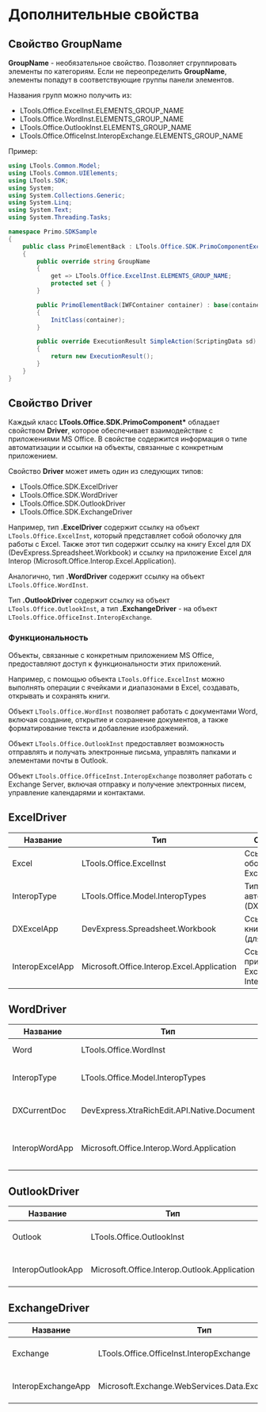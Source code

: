 # Дополнительные свойства

## Свойство GroupName

**GroupName** - необязательное свойство. Позволяет сгруппировать элементы по категориям. Если не переопределить **GroupName**, элементы попадут в соответствующие группы панели элементов.

Названия групп можно получить из:

-	LTools.Office.ExcelInst.ELEMENTS_GROUP_NAME
-	LTools.Office.WordInst.ELEMENTS_GROUP_NAME
-	LTools.Office.OutlookInst.ELEMENTS_GROUP_NAME
-	LTools.Office.OfficeInst.InteropExchange.ELEMENTS_GROUP_NAME

Пример:

```csharp
using LTools.Common.Model;
using LTools.Common.UIElements;
using LTools.SDK;
using System;
using System.Collections.Generic;
using System.Linq;
using System.Text;
using System.Threading.Tasks;

namespace Primo.SDKSample
{
    public class PrimoElementBack : LTools.Office.SDK.PrimoComponentExcel<WFSampleExcelBase>
    {
        public override string GroupName 
        { 
            get => LTools.Office.ExcelInst.ELEMENTS_GROUP_NAME; 
            protected set { }
        }

        public PrimoElementBack(IWFContainer container) : base(container)
        {
            InitClass(container);
        }

        public override ExecutionResult SimpleAction(ScriptingData sd)
        {
            return new ExecutionResult();
        }
    }
}
```


## Свойство Driver

Каждый класс **LTools.Office.SDK.PrimoComponent\*** обладает свойством **Driver**, которое обеспечивает взаимодействие с приложениями MS Office. В свойстве содержится информация о типе автоматизации и ссылки на объекты, связанные с конкретным приложением.

Свойство **Driver** может иметь один из следующих типов:

-   LTools.Office.SDK.ExcelDriver
-	LTools.Office.SDK.WordDriver
-	LTools.Office.SDK.OutlookDriver
-	LTools.Office.SDK.ExchangeDriver


Например, тип **.ExcelDriver** содержит ссылку на объект `LTools.Office.ExcelInst`, который представляет собой оболочку для работы с Excel. Также этот тип содержит ссылку на книгу Excel для DX (DevExpress.Spreadsheet.Workbook) и ссылку на приложение Excel для Interop (Microsoft.Office.Interop.Excel.Application).

Аналогично, тип **.WordDriver** содержит ссылку на объект `LTools.Office.WordInst`. 

Тип **.OutlookDriver** содержит ссылку на объект `LTools.Office.OutlookInst`, а тип **.ExchangeDriver** - на объект `LTools.Office.OfficeInst.InteropExchange`.

### Функциональность

Объекты, связанные с конкретным приложением MS Office, предоставляют доступ к функциональности этих приложений.

Например, с помощью объекта `LTools.Office.ExcelInst` можно выполнять операции с ячейками и диапазонами в Excel, создавать, открывать и сохранять книги.

Объект `LTools.Office.WordInst` позволяет работать с документами Word, включая создание, открытие и сохранение документов, а также форматирование текста и добавление изображений.

Объект `LTools.Office.OutlookInst` предоставляет возможность отправлять и получать электронные письма, управлять папками и элементами почты в Outlook.

Объект `LTools.Office.OfficeInst.InteropExchange` позволяет работать с Exchange Server, включая отправку и получение электронных писем, управление календарями и контактами.


## ExcelDriver

| Название | Тип | Описание | Ссылка |
| --- | --- | --- | --- |
| Excel | LTools.Office.ExcelInst | Ссылка на оболочку Excel | - |
| InteropType | LTools.Office.Model.InteropTypes | Тип автоматизации (DX/Interop) | - |
| DXExcelApp | DevExpress.Spreadsheet.Workbook | Ссылка на книгу Excel (для DX) | [DevExpress](https://docs.devexpress.com/OfficeFileAPI/DevExpress.Spreadsheet.Workbook?v=20.1) |
| InteropExcelApp | Microsoft.Office.Interop.Excel.Application | Ссылка на приложение Excel (для Interop) | [Microsoft](https://learn.microsoft.com/en-us/dotnet/api/microsoft.office.interop.excel.application) |

## WordDriver

| Название | Тип | Описание | Ссылка |
| --- | --- | --- | --- |
| Word | LTools.Office.WordInst | Ссылка на оболочку Word | - |
| InteropType | LTools.Office.Model.InteropTypes | Тип автоматизации (DX/Interop) | - |
| DXCurrentDoc | DevExpress.XtraRichEdit.API.Native.Document | Ссылка на документ Word (для DX) | [DevExpress](https://docs.devexpress.com/OfficeFileAPI/DevExpress.XtraRichEdit.API.Native.Document?v=20.1) |
| InteropWordApp | Microsoft.Office.Interop.Word.Application | Ссылка на приложение Word (для Interop) | [Microsoft](https://learn.microsoft.com/ru-ru/dotnet/api/microsoft.office.interop.word.application) |

## OutlookDriver

| Название | Тип | Описание | Ссылка |
| --- | --- | --- | --- |
| Outlook | LTools.Office.OutlookInst | Ссылка на оболочку Outlook | - |
| InteropOutlookApp | Microsoft.Office.Interop.Outlook.Application | Ссылка на приложение Outlook | [Microsoft](https://learn.microsoft.com/ru-ru/dotnet/api/microsoft.office.interop.outlook.application) |

## ExchangeDriver

| Название | Тип | Описание | Ссылка |
| --- | --- | --- | --- |
| Exchange | LTools.Office.OfficeInst.InteropExchange | Ссылка на оболочку Exchange | - |
| InteropExchangeApp | Microsoft.Exchange.WebServices.Data.ExchangeService | Ссылка на приложение Exchange | [Microsoft](https://learn.microsoft.com/ru-ru/dotnet/api/microsoft.exchange.webservices.data.exchangeservice) |

